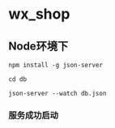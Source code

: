 # wx_shop   

## Node环境下   

`npm install -g json-server`   

`cd db`   

`json-server --watch db.json`  

### 服务成功启动
